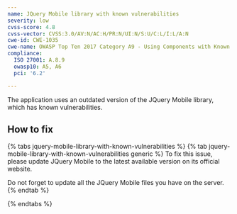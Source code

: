 ```yaml
---
name: JQuery Mobile library with known vulnerabilities
severity: low
cvss-score: 4.8
cvss-vector: CVSS:3.0/AV:N/AC:H/PR:N/UI:N/S:U/C:L/I:L/A:N
cwe-id: CWE-1035
cwe-name: OWASP Top Ten 2017 Category A9 - Using Components with Known Vulnerabilities
compliance:
  ISO 27001: A.8.9
  owasp10: A5, A6
  pci: '6.2'

---            
```


The application uses an outdated version of the JQuery Mobile library, which has known vulnerabilities.

## How to fix

{% tabs jquery-mobile-library-with-known-vulnerabilities %}
{% tab jquery-mobile-library-with-known-vulnerabilities generic %}
To fix this issue, please update JQuery Mobile to the latest available version on its official website.

Do not forget to update all the JQuery Mobile files you have on the server.
{% endtab %}

{% endtabs %}
